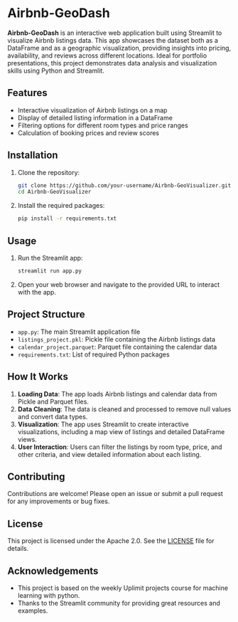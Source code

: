 # Airbnb-GeoDash

**Airbnb-GeoDash** is an interactive web application built using Streamlit to visualize Airbnb listings data. This app showcases the dataset both as a DataFrame and as a geographic visualization, providing insights into pricing, availability, and reviews across different locations. Ideal for portfolio presentations, this project demonstrates data analysis and visualization skills using Python and Streamlit.

## Features

- Interactive visualization of Airbnb listings on a map
- Display of detailed listing information in a DataFrame
- Filtering options for different room types and price ranges
- Calculation of booking prices and review scores

## Installation

1. Clone the repository:
    ```sh
    git clone https://github.com/your-username/Airbnb-GeoVisualizer.git
    cd Airbnb-GeoVisualizer
    ```

2. Install the required packages:
    ```sh
    pip install -r requirements.txt
    ```

## Usage

1. Run the Streamlit app:
    ```sh
    streamlit run app.py
    ```

2. Open your web browser and navigate to the provided URL to interact with the app.

## Project Structure

- `app.py`: The main Streamlit application file
- `listings_project.pkl`: Pickle file containing the Airbnb listings data
- `calendar_project.parquet`: Parquet file containing the calendar data
- `requirements.txt`: List of required Python packages

## How It Works

1. **Loading Data**: The app loads Airbnb listings and calendar data from Pickle and Parquet files.
2. **Data Cleaning**: The data is cleaned and processed to remove null values and convert data types.
3. **Visualization**: The app uses Streamlit to create interactive visualizations, including a map view of listings and detailed DataFrame views.
4. **User Interaction**: Users can filter the listings by room type, price, and other criteria, and view detailed information about each listing.

## Contributing

Contributions are welcome! Please open an issue or submit a pull request for any improvements or bug fixes.

## License

This project is licensed under the Apache 2.0. See the [LICENSE](LICENSE) file for details.

## Acknowledgements

- This project is based on the weekly Uplimit projects course for machine learning with python.
- Thanks to the Streamlit community for providing great resources and examples.
